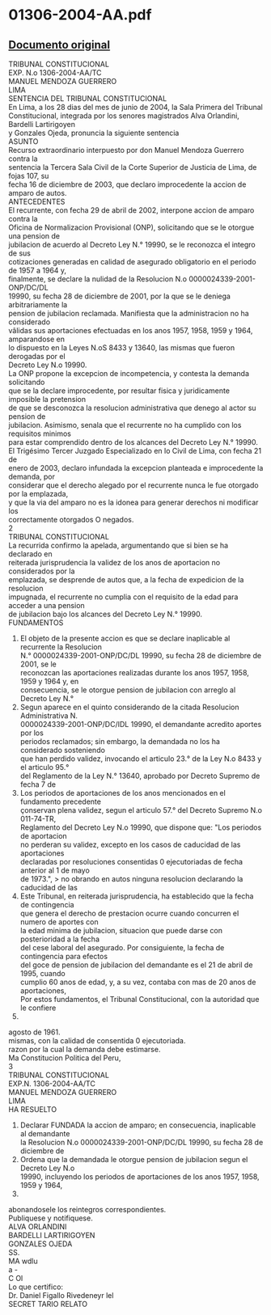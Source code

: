 
01306-2004-AA.pdf
=================
  
[Documento original](https://tc.gob.pe/jurisprudencia/2005/01306-2004-AA.pdf)  
---  
TRIBUNAL CONSTITUCIONAL  
EXP. N.o 1306-2004-AA/TC  
MANUEL MENDOZA GUERRERO  
LIMA  
SENTENCIA DEL TRIBUNAL CONSTITUCIONAL  
En Lima, a los 28 dias del mes de junio de 2004, la Sala Primera del Tribunal  
Constitucional, integrada por los senores magistrados Alva Orlandini, Bardelli Lartirigoyen  
y Gonzales Ojeda, pronuncia la siguiente sentencia  
ASUNTO  
Recurso extraordinario interpuesto por don Manuel Mendoza Guerrero contra la  
sentencia la Tercera Sala Civil de la Corte Superior de Justicia de Lima, de fojas 107, su  
fecha 16 de diciembre de 2003, que declaro improcedente la accion de amparo de autos.  
ANTECEDENTES  
El recurrente, con fecha 29 de abril de 2002, interpone accion de amparo contra la  
Oficina de Normalizacion Provisional (ONP), solicitando que se le otorgue una pension de  
jubilacion de acuerdo al Decreto Ley N.° 19990, se le reconozca el integro de sus  
cotizaciones generadas en calidad de asegurado obligatorio en el periodo de 1957 a 1964 y,  
finalmente, se declare la nulidad de la Resolucion N.o 0000024339-2001-ONP/DC/DL  
19990, su fecha 28 de diciembre de 2001, por la que se le deniega arbitrariamente la  
pension de jubilacion reclamada. Manifiesta que la administracion no ha considerado  
vâlidas sus aportaciones efectuadas en los anos 1957, 1958, 1959 y 1964, amparandose en  
lo dispuesto en la Leyes N.oS 8433 y 13640, las mismas que fueron derogadas por el  
Decreto Ley N.o 19990.  
La ONP propone la excepcion de incompetencia, y contesta la demanda solicitando  
que se la declare improcedente, por resultar fisica y juridicamente imposible la pretension  
de que se desconozca la resolucion administrativa que denego al actor su pension de  
jubilacion. Asimismo, senala que el recurrente no ha cumplido con los requisitos minimos  
para estar comprendido dentro de los alcances del Decreto Ley N.° 19990.  
El Trigésimo Tercer Juzgado Especializado en lo Civil de Lima, con fecha 21 de  
enero de 2003, declaro infundada la excepcion planteada e improcedente la demanda, por  
considerar que el derecho alegado por el recurrente nunca le fue otorgado por la emplazada,  
y que la via del amparo no es la idonea para generar derechos ni modificar los  
correctamente otorgados O negados.  
2  
TRIBUNAL CONSTITUCIONAL  
La recurrida confirmo la apelada, argumentando que si bien se ha declarado en  
reiterada jurisprudencia la validez de los anos de aportacion no considerados por la  
emplazada, se desprende de autos que, a la fecha de expedicion de la resolucion  
impugnada, el recurrente no cumplia con el requisito de la edad para acceder a una pension  
de jubilacion bajo los alcances del Decreto Ley N.° 19990.  
FUNDAMENTOS  
1. El objeto de la presente accion es que se declare inaplicable al recurrente la Resolucion  
N.° 0000024339-2001-ONP/DC/DL 19990, su fecha 28 de diciembre de 2001, se le  
reconozcan las aportaciones realizadas durante los anos 1957, 1958, 1959 y 1964 y, en  
consecuencia, se le otorgue pension de jubilacion con arreglo al Decreto Ley N.°  
2. Segun aparece en el quinto considerando de la citada Resolucion Administrativa N.  
0000024339-2001-ONP/DC/IDL 19990, el demandante acredito aportes por los  
periodos reclamados; sin embargo, la demandada no los ha considerado sosteniendo  
que han perdido validez, invocando el articulo 23.° de la Ley N.o 8433 y el articulo 95.°  
del Reglamento de la Ley N.° 13640, aprobado por Decreto Supremo de fecha 7 de  
3. Los periodos de aportaciones de los anos mencionados en el fundamento precedente  
çonservan plena validez, segun el articulo 57.° del Decreto Supremo N.o 011-74-TR,  
Reglamento del Decreto Ley N.o 19990, que dispone que: "Los periodos de aportacion  
no perderan su validez, excepto en los casos de caducidad de las aportaciones  
declaradas por resoluciones consentidas 0 ejecutoriadas de fecha anterior al 1 de mayo  
de 1973.", > no obrando en autos ninguna resolucion declarando la caducidad de las  
4. Este Tribunal, en reiterada jurisprudencia, ha establecido que la fecha de contingencia  
que genera el derecho de prestacion ocurre cuando concurren el numero de aportes con  
la edad minima de jubilacion, situacion que puede darse con posterioridad a la fecha  
del cese laboral del asegurado. Por consiguiente, la fecha de contingencia para efectos  
del goce de pension de jubilacion del demandante es el 21 de abril de 1995, cuando  
cumplio 60 anos de edad, y, a su vez, contaba con mas de 20 anos de aportaciones,  
Por estos fundamentos, el Tribunal Constitucional, con la autoridad que le confiere  
19990.  
agosto de 1961.  
mismas, con la calidad de consentida 0 ejecutoriada.  
razon por la cual la demanda debe estimarse.  
Ma Constitucion Politica del Peru,  
3  
TRIBUNAL CONSTITUCIONAL  
EXP.N. 1306-2004-AA/TC  
MANUEL MENDOZA GUERRERO  
LIMA  
HA RESUELTO  
1. Declarar FUNDADA la accion de amparo; en consecuencia, inaplicable al demandante  
la Resolucion N.o 0000024339-2001-ONP/DC/DL 19990, su fecha 28 de diciembre de  
2. Ordena que la demandada le otorgue pension de jubilacion segun el Decreto Ley N.o  
19990, incluyendo los periodos de aportaciones de los anos 1957, 1958, 1959 y 1964,  
2001.  
abonandosele los reintegros correspondientes.  
Publiquese y notifiquese.  
ALVA ORLANDINI  
BARDELLI LARTIRIGOYEN  
GONZALES OJEDA  
SS.  
MA wdlu  
a -  
C Ol  
Lo que certifico:  
Dr. Daniel Figallo Rivedeneyr lel  
SECRET TARIO RELATO